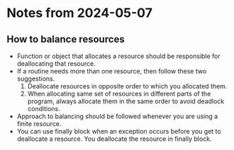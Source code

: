 # Notes from 2024-05-07
## How to balance resources
- Function or object that allocates a resource should be responsible for deallocating that resource.
- If a routine needs more than one resource, then follow these two suggestions.
  1. Deallocate resources in opposite order to which you allocated them.
  2. When allocating same set of resources in different parts of the program, always allocate them in the same order to avoid deadlock conditions.
- Approach to balancing should be followed whenever you are using a finite resource.
- You can use finally block when an exception occurs before you get to deallocate a resource. You deallocate the resource in finally block.